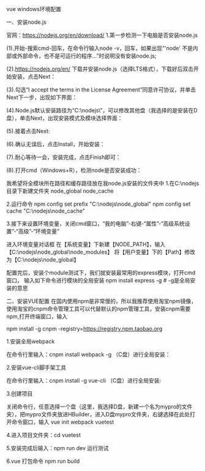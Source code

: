 vue windows环境配置

一、安装node.js

官网：https://nodejs.org/en/download/
1.第一步检测一下电脑是否安装node.js

(1).开始-搜索cmd-回车，在命令行输入node -v，回车，如果出现“'node' 不是内部或外部命令，也不是可运行的程序...”时说明没有安装node.js;

(2).https://nodejs.org/en/  下载并安装node.js（选择LTS格式），下载好后双击开始安装，点击Next：

(3).勾选“I accept the terms in the License Agreement”同意许可协议，并单击Next下一步，出现如下界面：

(4).Node.js默认安装路径为“C:\nodejs\”，可以修改其他盘（我选择的是安装在D盘），单击Next，出现安装模式及模块选择界面：

(5).接着点击Next:

(6).确认无误后，点击Install，开始安装：

(7).耐心等待一会，安装完成，点击Finish即可：

(8).打开cmd（Windows+R），检测node是否安装成功：

我希望将全模块所在路径和缓存路径放在我node.js安装的文件夹中
1.在C:\nodejs 目录下新建文件夹  node_global    node_cache

2.运行命令
npm config set prefix "C:\nodejs\node_global"
npm config set cache "C:\nodejs\node_cache"

3.接下来设置环境变量，关闭cmd窗口，“我的电脑”-右键-“属性”-“高级系统设置”-“高级”-“环境变量”

进入环境变量对话框
在【系统变量】下新建【NODE_PATH】，输入【C:\nodejs\node_global\node_modules】
将【用户变量】下的【Path】修改为【C:\nodejs\node_global】

配置完后，安装个module测试下，我们就安装最常用的express模块，打开cmd窗口，
输入如下命令进行模块的全局安装
npm install express -g     # -g是全局安装的意思



二、安装VUE配置
在国内使用npm是非常慢的，所以我推荐使用淘宝npm镜像，使用淘宝的cnpm命令管理工具可以代替默认的npm管理工具，安装cnpm需要npm,打开终端窗口，输入

npm install -g cnpm -registry=https://registry.npm.taobao.org

1.安装全局webpack

在命令行里输入：cnpm install webpack -g （C盘）进行全局安装：

2.安装vue-cli脚手架工具

在命令行里输入：cnpm install -g vue-cli  （C盘）进行全局安装:

3.创建项目

关闭命令行，任意选择一个盘（这里，我选择D盘，新建一个名为mypro的文件夹），把mypro文件夹放进HBuilder，进入D盘mypro文件夹，右键选择在此处打开命令窗口，输入 
vue init webpack vuetest


4.进入项目文件夹：cd vuetest


5.安装完成后输入：npm run dev  运行测试

6.vue 打包命令 npm run build




